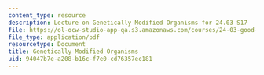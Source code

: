 ```yaml
---
content_type: resource
description: Lecture on Genetically Modified Organisms for 24.03 S17
file: https://ol-ocw-studio-app-qa.s3.amazonaws.com/courses/24-03-good-food-ethics-and-politics-of-food-spring-2017/94047b7ea208b16cf7e0cd76357ec181_MIT24_03S17_lec24.pdf
file_type: application/pdf
resourcetype: Document
title: Genetically Modified Organisms
uid: 94047b7e-a208-b16c-f7e0-cd76357ec181
---
```

